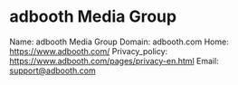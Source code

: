 
# adbooth Media Group

Name: adbooth Media Group
Domain: adbooth.com
Home: https://www.adbooth.com/
Privacy_policy: https://www.adbooth.com/pages/privacy-en.html
Email: support@adbooth.com
